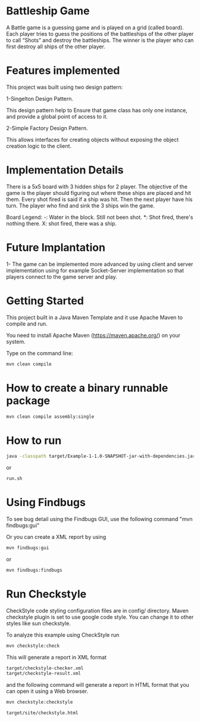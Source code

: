 # Battleship Game
A Battle game is a guessing game and is played on a grid (called board).
Each player tries to guess the positions of the battleships of
the other player to call “Shots” and destroy the battleships. 
The winner is the player who can first destroy all ships of the other player.


# Features implemented
<p>This project was built using two design pattern:</p>
  <p>1-Singelton Design Pattern.</p>
  This design pattern help to Ensure that game class has only one instance, and provide a global point of access to it.
  <p>2-Simple Factory Design Pattern.</p>
  This allows interfaces for creating objects without exposing the object creation logic to the client.

# Implementation Details
There is a 5x5 board with 3 hidden ships for 2 player.
The objective of the game is the player should figuring out where these ships are placed and hit them.
Every shot fired is said if a ship was hit. Then the next player have his turn.
The player who find and sink the 3 ships win the game.

Board Legend:
-: Water in the block. Still not been shot.
*: Shot fired, there's nothing there.
X: shot fired, there was a ship.

# Future Implantation
<p>1- The game can be implemented more advanced by using client and server 
  implementation using for example Socket-Server implementation
   so that players connect to the game server and play.</p>


# Getting Started

This project built in a Java Maven Template and it
use Apache Maven to compile and run. 

You need to install Apache Maven (https://maven.apache.org/)  on your system. 

Type on the command line: 

```bash
mvn clean compile
```

# How to create a binary runnable package 


```bash
mvn clean compile assembly:single
```


# How to run


```bash
java -classpath target/Example-1-1.0-SNAPSHOT-jar-with-dependencies.jar edu.bu.met.cs665.Main
```

or


```bash
run.sh 
```

# Using Findbugs 

To see bug detail using the Findbugs GUI, use the following command "mvn findbugs:gui"

Or you can create a XML report by using  


```bash
mvn findbugs:gui 
```

or 


```bash
mvn findbugs:findbugs
```

# Run Checkstyle 

CheckStyle code styling configuration files are in config/ directory. Maven checkstyle plugin is set to use google code style. 
You can change it to other styles like sun checkstyle. 

To analyze this example using CheckStyle run 

```bash
mvn checkstyle:check
```

This will generate a report in XML format


```bash
target/checkstyle-checker.xml
target/checkstyle-result.xml
```

and the following command will generate a report in HTML format that you can open it using a Web browser. 

```bash
mvn checkstyle:checkstyle
```

```bash
target/site/checkstyle.html
```
